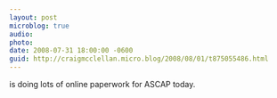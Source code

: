 ```yaml
---
layout: post
microblog: true
audio: 
photo: 
date: 2008-07-31 18:00:00 -0600
guid: http://craigmcclellan.micro.blog/2008/08/01/t875055486.html
---
```

is doing lots of online paperwork for ASCAP today.
